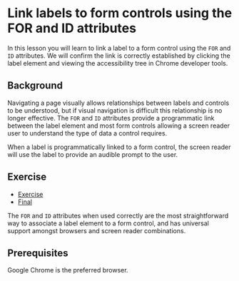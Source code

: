 # Link labels to form controls using the FOR and ID attributes

In this lesson you will learn to link a label to a form control using the `FOR` and `ID` attributes. We will confirm the link is correctly established by clicking the label element and viewing the accessibility tree in Chrome developer tools.

## Background

Navigating a page visually allows relationships between labels and controls to be understood, but if visual navigation is difficult this relationship is no longer effective. The `FOR` and `ID` attributes provide a programmatic link between the label element and most form controls allowing a screen reader user to understand the type of data a control requires. 

When a label is programmatically linked to a form control, the screen reader will use the label to provide an audible prompt to the user.

## Exercise

- [Exercise](https://codesandbox.io/s/link-labels-to-form-controls-using-the-for-and-id-attributes-f0oux)
- [Final](https://for-and-id.netlify.app)

The `FOR` and `ID` attributes when used correctly are the most straightforward way to associate a label element to a form control, and has universal support amongst browsers and screen reader combinations.

## Prerequisites

Google Chrome is the preferred browser.
